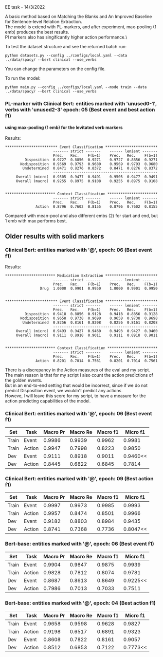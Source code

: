 EE task - 14/3/2022

A basic method based on Matching the Blanks and An Improved Baseline for Sentence-level Relation Extraction.\
The model is extend with PL-markers, and after experiment, max-pooling (1 emb) produces the best results.\
Pl markers also has singificantly higher action performance.\

To test the dataset structure and see the returned batch run:
```
python datasets.py --config ../configs/local.yaml --data ../data/spacy/ --bert clinical --use_verbs 
```
You can change the parameters on the config file. 

To run the model:

```
python main.py --config ../configs/local.yaml --mode train --data ../data/spacy/ --bert clinical --use_verbs 
```
### PL-marker with Clinical Bert: entities marked with 'unused0-1', verbs with 'unused2-3' epoch: 05 (Best event and best action f1)
#### using max-pooling (1 emb) for the levitated verb markers

Results:
```
************************ Event Classification ************************
                      ------- strict -------    ------ lenient -------
                      Prec.   Rec.    F(b=1)    Prec.   Rec.    F(b=1)
         Disposition  0.9727  0.8856  0.9271    0.9727  0.8856  0.9271
       Nodisposition  0.9569  0.9793  0.9680    0.9569  0.9793  0.9680
        Undetermined  0.8471  0.8276  0.8372    0.8471  0.8276  0.8372
                      ------------------------------------------------
     Overall (micro)  0.9505  0.9477  0.9491    0.9505  0.9477  0.9491
     Overall (macro)  0.9255  0.8975  0.9108    0.9255  0.8975  0.9108


*********************** Context Classification ***********************
                      ------- strict -------    ------ lenient -------
                      Prec.   Rec.    F(b=1)    Prec.   Rec.    F(b=1)
              Action  0.8796  0.7602  0.8155    0.8796  0.7602  0.8155
```

Compared with mean-pool and also different embs (2) for start and end, but 1 emb with max performs best.




## Older results with solid markers

### Clinical Bert: entities marked with '@', epoch: 06 (Best event f1)

Results:
```
*********************** Medication Extraction ************************
                      ------- strict -------    ------ lenient -------
                      Prec.   Rec.    F(b=1)    Prec.   Rec.    F(b=1)
                Drug  1.0000  0.9901  0.9950    1.0000  0.9901  0.9950


************************ Event Classification ************************
                      ------- strict -------    ------ lenient -------
                      Prec.   Rec.    F(b=1)    Prec.   Rec.    F(b=1)
         Disposition  0.9418  0.8856  0.9128    0.9418  0.8856  0.9128
       Nodisposition  0.9658  0.9738  0.9698    0.9658  0.9738  0.9698
        Undetermined  0.8256  0.8161  0.8208    0.8256  0.8161  0.8208
                      ------------------------------------------------
     Overall (micro)  0.9493  0.9427  0.9460    0.9493  0.9427  0.9460
     Overall (macro)  0.9111  0.8918  0.9011    0.9111  0.8918  0.9011


*********************** Context Classification ***********************
                      ------- strict -------    ------ lenient -------
                      Prec.   Rec.    F(b=1)    Prec.   Rec.    F(b=1)
              Action  0.8201  0.7014  0.7561    0.8201  0.7014  0.7561
```
There is a discrepancy in the Action measures of the eval and my script.\
The main reason is that for my script I also count the action predictions of the golden events.\
But in an end-to-end setting that would be incorrect, since if we do not predict Disposition event, we wouldn't predict any actions.\
Howeve, I will leave this score for my script, to have a measure for the action predicting capabilities of the model.

<!-- We got you  330-04 ['E17', 'E18', 'E19'] ['Stop', 'Start', 'Stop'] -->
### Clinical Bert: entities marked with '@', epoch: 06 (Best event f1)
| Set | Task | Macro Pr | Macro Re | Macro f1 | Micro f1 |
|-------|--------|----------|----------|----------|----------|
| Train | Event  |  0.9986  |  0.9939  |  0.9962  |  0.9981  |
| Train | Action |  0.9947  |  0.7998  |  0.8223  |  0.9850  |
|  Dev  | Event  |  0.9111  |  0.8918  |  0.9011  |  0.9460<<|
|  Dev  | Action |  0.8445  |  0.6822  |  0.6845  |  0.7814  |

<!-- ---------- Epoch: 06 ----------
	TRAIN / LOSS =     0.0130  Time 0h 00m 51s  Dispotion counts: 1128/1127/1132/6125
Events : Macro_Pr = 0.9986 | Macro_Re = 0.9939 | Macro_F1  = 0.9962 | Micro_F1 = 0.9981 <<<
actions y_pred size (1132, 7) y_pred sum 1160.0
Actions: Macro_Pr = 0.9947 | Macro_Re = 0.7998 | Macro_F1  = 0.8223 | Micro_F1 = 0.9850
actions y_pred size (6125, 7) y_pred sum 4667.0
Actions: Macro_Pr = 0.7856 | Macro_Re = 0.7998 | Macro_F1  = 0.6568 | Micro_F1 = 0.3939
	DEV   / LOSS =     0.1705  Time 0h 00m 02s  Dispotion counts: 201/189/212/1010
Events : Macro_Pr = 0.9111 | Macro_Re = 0.8918 | Macro_F1  = 0.9011 | Micro_F1 = 0.9460 <<<
actions y_pred size (212, 7) y_pred sum 210.0
Actions: Macro_Pr = 0.8445 | Macro_Re = 0.6822 | Macro_F1  = 0.6845 | Micro_F1 = 0.7814
actions y_pred size (1010, 7) y_pred sum 881.0
Actions: Macro_Pr = 0.6747 | Macro_Re = 0.6822 | Macro_F1  = 0.5506 | Micro_F1 = 0.3052
Saving checkpoint
current best epoch: 6
-----Saving predictions for current epoch 6 -----
 -->

### Clinical Bert: entities marked with '@', epoch: 09 (Best action f1)
| Set | Task | Macro Pr | Macro Re | Macro f1 | Micro f1 |
|-------|--------|----------|----------|----------|----------|
| Train | Event  |  0.9997  |  0.9973  |  0.9985  |  0.9993  |
| Train | Action |  0.9957  |  0.8474  |  0.8501  |  0.9966  |
|  Dev  | Event  |  0.9182  |  0.8803  |  0.8984  |  0.9435  |
|  Dev  | Action |  0.8741  |  0.7368  |  0.7736  |  0.8047<<|

<!-- ---------- Epoch: 09 ----------
	TRAIN / LOSS =     0.0061  Time 0h 00m 51s  Dispotion counts: 1128/1125/1129/6125
Events : Macro_Pr = 0.9997 | Macro_Re = 0.9973 | Macro_F1  = 0.9985 | Micro_F1 = 0.9993 <<<
actions y_pred size (1129, 7) y_pred sum 1173.0
Actions: Macro_Pr = 0.9957 | Macro_Re = 0.8474 | Macro_F1  = 0.8501 | Micro_F1 = 0.9966
actions y_pred size (6125, 7) y_pred sum 3259.0
Actions: Macro_Pr = 0.7320 | Macro_Re = 0.8474 | Macro_F1  = 0.6602 | Micro_F1 = 0.5280
	DEV   / LOSS =     0.1986  Time 0h 00m 02s  Dispotion counts: 201/188/211/1010
Events : Macro_Pr = 0.9182 | Macro_Re = 0.8803 | Macro_F1  = 0.8984 | Micro_F1 = 0.9435 <<<
actions y_pred size (211, 7) y_pred sum 210.0
Actions: Macro_Pr = 0.8741 | Macro_Re = 0.7368 | Macro_F1  = 0.7736 | Micro_F1 = 0.8047
actions y_pred size (1010, 7) y_pred sum 395.0
Actions: Macro_Pr = 0.7266 | Macro_Re = 0.7368 | Macro_F1  = 0.6733 | Micro_F1 = 0.5626
current best epoch: 6 -->

### Bert-base: entities marked with '@', epoch: 06 (Best event f1)
| Set | Task | Macro Pr | Macro Re | Macro f1 | Micro f1 |
|-------|--------|----------|----------|----------|----------|
| Train | Event  |  0.9904  |  0.9847  |  0.9875  |  0.9939  |
| Train | Action |  0.9828  |  0.7812  |  0.8074  |  0.9781  |
|  Dev  | Event  |  0.8687  |  0.8613  |  0.8649  |  0.9225<<|
|  Dev  | Action |  0.7986  |  0.7013  |  0.7033  |  0.7511  |

<!-- ---------- Epoch: 06 ----------
	TRAIN / LOSS =     0.0191  Time 0h 01m 05s  Dispotion counts: 1128/1117/1136/6125
Events : Macro_Pr = 0.9904 | Macro_Re = 0.9847 | Macro_F1  = 0.9875 | Micro_F1 = 0.9939 <<<
actions y_pred size (1136, 7) y_pred sum 1154.0
Actions: Macro_Pr = 0.9828 | Macro_Re = 0.7812 | Macro_F1  = 0.8074 | Micro_F1 = 0.9781
actions y_pred size (6125, 7) y_pred sum 1544.0
Actions: Macro_Pr = 0.8632 | Macro_Re = 0.7812 | Macro_F1  = 0.7385 | Micro_F1 = 0.8379
	DEV   / LOSS =     0.2051  Time 0h 00m 03s  Dispotion counts: 201/205/229/1010
Events : Macro_Pr = 0.8687 | Macro_Re = 0.8613 | Macro_F1  = 0.8649 | Micro_F1 = 0.9225 <<<
actions y_pred size (229, 7) y_pred sum 222.0
Actions: Macro_Pr = 0.7986 | Macro_Re = 0.7013 | Macro_F1  = 0.7033 | Micro_F1 = 0.7511
actions y_pred size (1010, 7) y_pred sum 326.0
Actions: Macro_Pr = 0.6179 | Macro_Re = 0.7013 | Macro_F1  = 0.6275 | Micro_F1 = 0.6081
 -->
 
 ### Bert-base: entities marked with '@', epoch: 04 (Best action f1)
| Set | Task | Macro Pr | Macro Re | Macro f1 | Micro f1 |
|-------|--------|----------|----------|----------|----------|
| Train | Event  |  0.9658  |  0.9598  |  0.9628  |  0.9827  |
| Train | Action |  0.9198  |  0.6517  |  0.6891  |  0.9323  |
|  Dev  | Event  |  0.8608  |  0.7822  |  0.8161  |  0.9057  |
|  Dev  | Action |  0.8512  |  0.6853  |  0.7122  |  0.7773<<|
 
<!--  ---------- Epoch: 04 ----------
	TRAIN / LOSS =     0.0451  Time 0h 02m 37s  Dispotion counts: 1128/1119/1161/6125
Events : Macro_Pr = 0.9658 | Macro_Re = 0.9598 | Macro_F1  = 0.9628 | Micro_F1 = 0.9827 <<<
actions y_pred size (1161, 7) y_pred sum 1142.0
Actions: Macro_Pr = 0.9198 | Macro_Re = 0.6517 | Macro_F1  = 0.6891 | Micro_F1 = 0.9323
actions y_pred size (6125, 7) y_pred sum 1944.0
Actions: Macro_Pr = 0.7532 | Macro_Re = 0.6517 | Macro_F1  = 0.5790 | Micro_F1 = 0.6927
	DEV   / LOSS =     0.2188  Time 0h 00m 11s  Dispotion counts: 201/174/212/1010
Events : Macro_Pr = 0.8608 | Macro_Re = 0.7822 | Macro_F1  = 0.8161 | Micro_F1 = 0.9057 <<<
actions y_pred size (212, 7) y_pred sum 202.0
Actions: Macro_Pr = 0.8512 | Macro_Re = 0.6853 | Macro_F1  = 0.7122 | Micro_F1 = 0.7773
actions y_pred size (1010, 7) y_pred sum 298.0
Actions: Macro_Pr = 0.7323 | Macro_Re = 0.6853 | Macro_F1  = 0.6362 | Micro_F1 = 0.6332 -->
